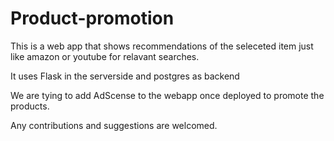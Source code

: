 # Product-promotion
This is a web app that shows recommendations of the seleceted item just like amazon or youtube for relavant searches.

It uses Flask in the serverside and postgres as backend

We are tying to add AdScense to the webapp once deployed to promote the products.

Any contributions and suggestions are welcomed.
